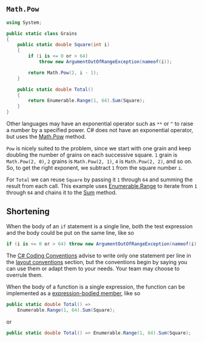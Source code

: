## `Math.Pow`

```csharp
using System;

public static class Grains
{
    public static double Square(int i)
    {
        if (i is <= 0 or > 64)
            throw new ArgumentOutOfRangeException(nameof(i));

        return Math.Pow(2, i - 1);
    }

    public static double Total()
    {
        return Enumerable.Range(1, 64).Sum(Square);
    }
}
```

Other languages may have an exponential operator such as `**` or `^` to raise a number by a specified power.
C# does not have an exponential operator, but uses the [Math.Pow][pow] method.

`Pow` is nicely suited to the problem, since we start with one grain and keep doubling the number of grains on each successive square.
`1` grain is `Math.Pow(2, 0)`, `2` grains is `Math.Pow(2, 1)`, `4` is `Math.Pow(2, 2)`, and so on.
So, to get the right exponent, we subtract `1` from the square number `i`.

For `Total` we can reuse `Square` by passing it `1` through `64` and summing the result from each call.
This example uses [Enumerable.Range][enumerable-range] to iterate from `1` through `64` and chains it to the [Sum][sum] method.

## Shortening

When the body of an `if` statement is a single line, both the test expression and the body could be put on the same line, like so

```csharp
if (i is <= 0 or > 64) throw new ArgumentOutOfRangeException(nameof(i));
```

The [C# Coding Conventions][coding-conventions] advise to write only one statement per line in the [layout conventions][layout-conventions] section,
but the conventions begin by saying you can use them or adapt them to your needs.
Your team may choose to overrule them.

When the body of a function is a single expression, the function can be implemented as a [expression-bodied member][expression-bodied-member], like so

```csharp
public static double Total() =>
    Enumerable.Range(1, 64).Sum(Square);
```

or

```csharp
public static double Total() => Enumerable.Range(1, 64).Sum(Square);
```

[pow]: https://learn.microsoft.com/en-us/dotnet/api/system.math.pow
[enumerable-range]: https://learn.microsoft.com/en-us/dotnet/api/system.linq.enumerable.range
[sum]: https://learn.microsoft.com/en-us/dotnet/api/system.linq.enumerable.sum
[coding-conventions]: https://learn.microsoft.com/en-us/dotnet/csharp/fundamentals/coding-style/coding-conventions
[layout-conventions]: https://learn.microsoft.com/en-us/dotnet/csharp/fundamentals/coding-style/coding-conventions#layout-conventions
[expression-bodied-member]: https://learn.microsoft.com/en-us/dotnet/csharp/programming-guide/statements-expressions-operators/expression-bodied-members
